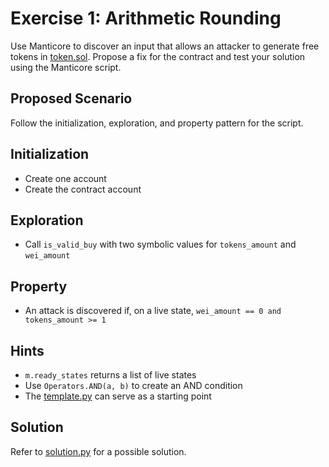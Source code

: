 # Exercise 1: Arithmetic Rounding

Use Manticore to discover an input that allows an attacker to generate free tokens in [token.sol](https://github.com/crytic/building-secure-contracts/tree/master/program-analysis/manticore/exercises/exercise1/token.sol). Propose a fix for the contract and test your solution using the Manticore script.

## Proposed Scenario

Follow the initialization, exploration, and property pattern for the script.

## Initialization

- Create one account
- Create the contract account

## Exploration

- Call `is_valid_buy` with two symbolic values for `tokens_amount` and `wei_amount`

## Property

- An attack is discovered if, on a live state, `wei_amount == 0 and tokens_amount >= 1`

## Hints

- `m.ready_states` returns a list of live states
- Use `Operators.AND(a, b)` to create an AND condition
- The [template.py](https://github.com/crytic/building-secure-contracts/tree/master/program-analysis/manticore/exercises/exercise1/template.py) can serve as a starting point

## Solution

Refer to [solution.py](https://github.com/crytic/building-secure-contracts/tree/master/program-analysis/manticore/exercises/exercise1/solution.py) for a possible solution.

